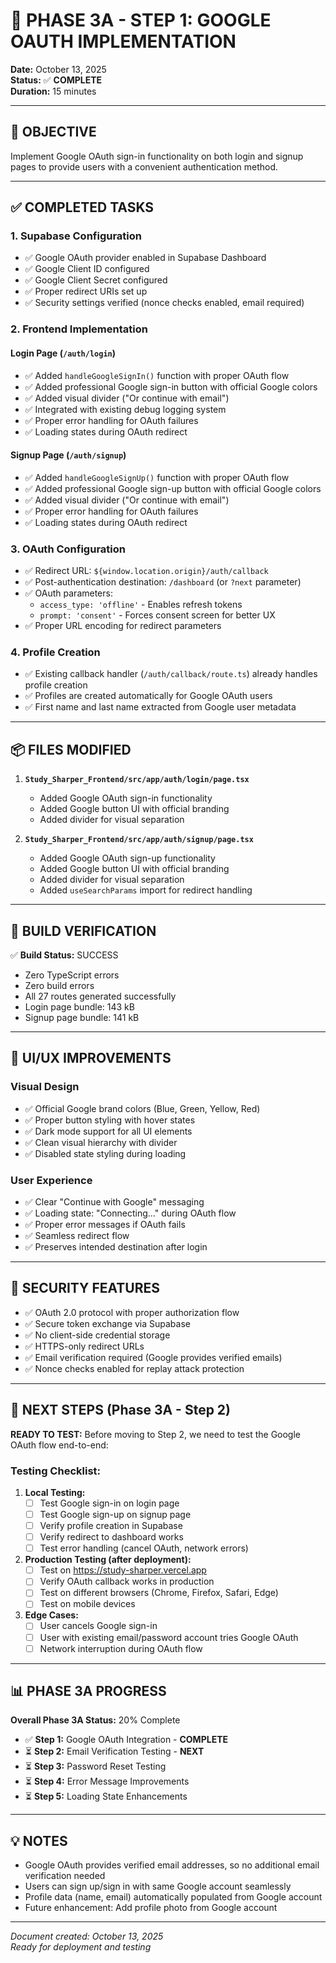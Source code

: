 # 🎯 PHASE 3A - STEP 1: GOOGLE OAUTH IMPLEMENTATION

**Date:** October 13, 2025  
**Status:** ✅ **COMPLETE**  
**Duration:** 15 minutes

---

## 🎯 OBJECTIVE

Implement Google OAuth sign-in functionality on both login and signup pages to provide users with a convenient authentication method.

---

## ✅ COMPLETED TASKS

### 1. Supabase Configuration
- ✅ Google OAuth provider enabled in Supabase Dashboard
- ✅ Google Client ID configured
- ✅ Google Client Secret configured
- ✅ Proper redirect URIs set up
- ✅ Security settings verified (nonce checks enabled, email required)

### 2. Frontend Implementation

#### **Login Page (`/auth/login`)**
- ✅ Added `handleGoogleSignIn()` function with proper OAuth flow
- ✅ Added professional Google sign-in button with official Google colors
- ✅ Added visual divider ("Or continue with email")
- ✅ Integrated with existing debug logging system
- ✅ Proper error handling for OAuth failures
- ✅ Loading states during OAuth redirect

#### **Signup Page (`/auth/signup`)**
- ✅ Added `handleGoogleSignUp()` function with proper OAuth flow
- ✅ Added professional Google sign-up button with official Google colors
- ✅ Added visual divider ("Or continue with email")
- ✅ Proper error handling for OAuth failures
- ✅ Loading states during OAuth redirect

### 3. OAuth Configuration
- ✅ Redirect URL: `${window.location.origin}/auth/callback`
- ✅ Post-authentication destination: `/dashboard` (or `?next` parameter)
- ✅ OAuth parameters:
  - `access_type: 'offline'` - Enables refresh tokens
  - `prompt: 'consent'` - Forces consent screen for better UX
- ✅ Proper URL encoding for redirect parameters

### 4. Profile Creation
- ✅ Existing callback handler (`/auth/callback/route.ts`) already handles profile creation
- ✅ Profiles are created automatically for Google OAuth users
- ✅ First name and last name extracted from Google user metadata

---

## 📦 FILES MODIFIED

1. **`Study_Sharper_Frontend/src/app/auth/login/page.tsx`**
   - Added Google OAuth sign-in functionality
   - Added Google button UI with official branding
   - Added divider for visual separation

2. **`Study_Sharper_Frontend/src/app/auth/signup/page.tsx`**
   - Added Google OAuth sign-up functionality
   - Added Google button UI with official branding
   - Added divider for visual separation
   - Added `useSearchParams` import for redirect handling

---

## 🧪 BUILD VERIFICATION

✅ **Build Status:** SUCCESS
- Zero TypeScript errors
- Zero build errors
- All 27 routes generated successfully
- Login page bundle: 143 kB
- Signup page bundle: 141 kB

---

## 🎨 UI/UX IMPROVEMENTS

### Visual Design
- ✅ Official Google brand colors (Blue, Green, Yellow, Red)
- ✅ Proper button styling with hover states
- ✅ Dark mode support for all UI elements
- ✅ Clean visual hierarchy with divider
- ✅ Disabled state styling during loading

### User Experience
- ✅ Clear "Continue with Google" messaging
- ✅ Loading state: "Connecting..." during OAuth flow
- ✅ Proper error messages if OAuth fails
- ✅ Seamless redirect flow
- ✅ Preserves intended destination after login

---

## 🔐 SECURITY FEATURES

- ✅ OAuth 2.0 protocol with proper authorization flow
- ✅ Secure token exchange via Supabase
- ✅ No client-side credential storage
- ✅ HTTPS-only redirect URLs
- ✅ Email verification required (Google provides verified emails)
- ✅ Nonce checks enabled for replay attack protection

---

## 🚀 NEXT STEPS (Phase 3A - Step 2)

**READY TO TEST:** Before moving to Step 2, we need to test the Google OAuth flow end-to-end:

### Testing Checklist:
1. **Local Testing:**
   - [ ] Test Google sign-in on login page
   - [ ] Test Google sign-up on signup page
   - [ ] Verify profile creation in Supabase
   - [ ] Verify redirect to dashboard works
   - [ ] Test error handling (cancel OAuth, network errors)

2. **Production Testing (after deployment):**
   - [ ] Test on https://study-sharper.vercel.app
   - [ ] Verify OAuth callback works in production
   - [ ] Test on different browsers (Chrome, Firefox, Safari, Edge)
   - [ ] Test on mobile devices

3. **Edge Cases:**
   - [ ] User cancels Google sign-in
   - [ ] User with existing email/password account tries Google OAuth
   - [ ] Network interruption during OAuth flow

---

## 📊 PHASE 3A PROGRESS

**Overall Phase 3A Status:** 20% Complete

- ✅ **Step 1:** Google OAuth Integration - **COMPLETE**
- ⏳ **Step 2:** Email Verification Testing - **NEXT**
- ⏳ **Step 3:** Password Reset Testing
- ⏳ **Step 4:** Error Message Improvements
- ⏳ **Step 5:** Loading State Enhancements

---

## 💡 NOTES

- Google OAuth provides verified email addresses, so no additional email verification needed
- Users can sign up/sign in with same Google account seamlessly
- Profile data (name, email) automatically populated from Google account
- Future enhancement: Add profile photo from Google account

---

*Document created: October 13, 2025*  
*Ready for deployment and testing*

